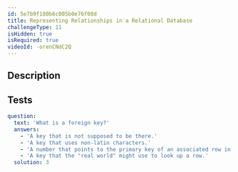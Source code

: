 ```yaml
---
id: 5e7b9f180b6c005b0e76f08d
title: Representing Relationships in a Relational Database
challengeType: 11
isHidden: true
isRequired: true
videoId: -orenCNdC2Q
---
```


## Description
<section id='description'>

</section>

## Tests
<section id='tests'>

```yml
question:
  text: 'What is a foreign key?'
  answers:
    - 'A key that is not supposed to be there.'
    - 'A key that uses non-latin characters.'
    - 'A number that points to the primary key of an associated row in a different table.'
    - 'A key that the "real world" might use to look up a row.'
  solution: 3
```

</section>
